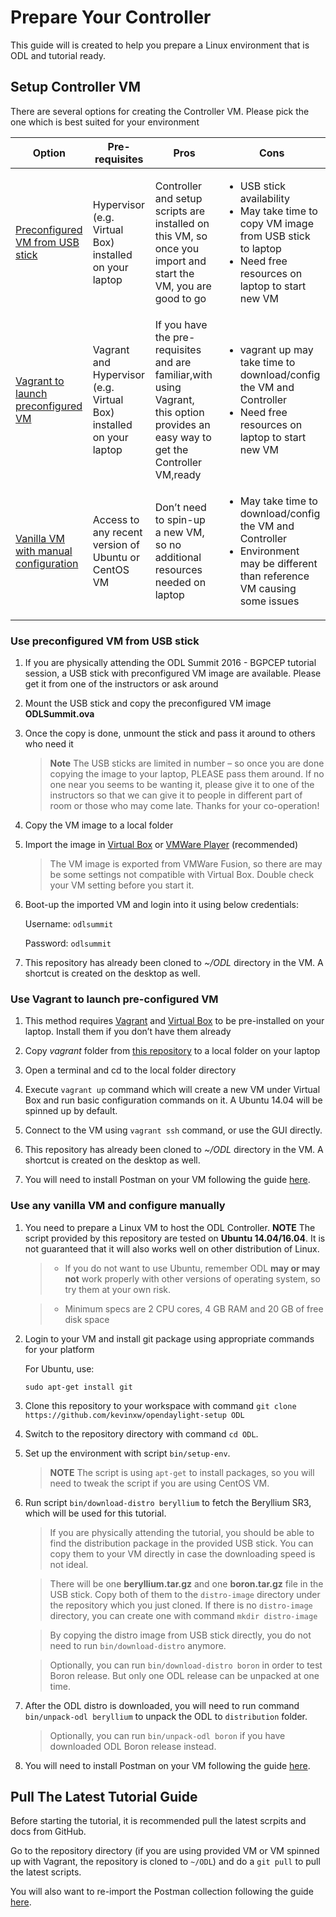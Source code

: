 # Prepare Your Controller

This guide will is created to help you prepare a Linux environment that is ODL and tutorial ready.

## Setup Controller VM

There are several options for creating the Controller VM. Please pick
the one which is best suited for your environment

  
| Option | Pre-requisites | Pros | Cons |
|--------------------------------------|--------------------------------------------------------------------|-------------------------------------------------------------------------------------------------------------------------------------|------------------------------------------------------------------------------------------------------------------------------------|
| [Preconfigured VM from USB stick](#preconfig_vm) | Hypervisor (e.g. Virtual Box) installed on your laptop | Controller and setup scripts are installed on this VM, so once you import and start the VM, you are good to go | <ul><li> USB stick availability </li><li> May take time to copy VM image from USB stick to laptop </li><li> Need free resources on laptop to start new VM </li></ul> |
| [Vagrant to launch preconfigured VM](#vagrant_vm) | Vagrant and Hypervisor (e.g. Virtual Box) installed on your laptop | If you have the pre-requisites and are familiar,with using Vagrant, this option provides an easy way to get the Controller VM,ready | <ul><li>vagrant up may take time to download/config the VM and Controller </li><li> Need free resources on laptop to start new VM </li></ul> |
| [Vanilla VM with manual configuration](#vanilla_vm) | Access to any recent version of Ubuntu or CentOS VM | Don’t need to spin-up a new VM, so no additional resources needed on laptop | <ul><li>May take time to download/config the VM and Controller </li><li> Environment may be different than reference VM causing some issues </li></ul> |

### <a name="preconfig_vm">Use preconfigured VM from USB stick</a>

1.  If you are physically attending the ODL Summit 2016 - BGPCEP tutorial session, a USB stick with preconfigured VM image are available. Please get it from one of the instructors or ask around

2.  Mount the USB stick and copy the preconfigured VM image **ODLSummit.ova**

3.  Once the copy is done, unmount the stick and pass it around to
    others who need it

	> **Note** The USB sticks are limited in number – so once you are done
	> copying the image to your laptop, PLEASE pass them around. If no one
	> near you seems to be wanting it, please give it to one of the
	> instructors so that we can give it to people in different part of room
	> or those who may come late. Thanks for your co-operation!

1.  Copy the VM image to a local folder

2.  Import the image in [Virtual Box](https://www.virtualbox.org/wiki/Downloads) or [VMWare Player](https://www.vmware.com/products/player/playerpro-evaluation.html) (recommended)

	 > The VM image is exported from VMWare Fusion, so there are may be some settings not compatible with Virtual Box.  Double check your VM setting before you start it.

3.  Boot-up the imported VM and login into it using below credentials:

    Username: `odlsummit`

    Password: `odlsummit`

4.  This repository has already been cloned to *~/ODL* directory in the VM. A shortcut is created on the desktop as well.
	
### <a name="vagrant_vm">Use Vagrant to launch pre-configured VM</a>

1.  This method requires [Vagrant](https://www.vagrantup.com/downloads.html) and [Virtual Box](https://www.virtualbox.org/wiki/Downloads) to be pre-installed on your laptop. Install them if you don’t have them already

2.  Copy *vagrant* folder from [this repository](../../vagrant) to a local folder on your laptop

3.  Open a terminal and cd to the local folder directory

4.  Execute `vagrant up` command which will create a new VM under Virtual Box and run basic configuration commands on it.  A Ubuntu 14.04 will be spinned up by default.

5.  Connect to the VM using `vagrant ssh` command, or use the GUI directly.

4.  This repository has already been cloned to *~/ODL* directory in the VM. A shortcut is created on the desktop as well.

7.  You will need to install Postman on your VM following the guide [here](./config-postman.md).

### <a name="vanilla_vm">Use any vanilla VM and configure manually</a>

1.  You need to prepare a Linux VM to host the ODL Controller.  **NOTE** The script provided by this repository are tested on **Ubuntu 14.04/16.04**.  It is not guaranteed that it will also works well on other distribution of Linux.
   
    > * If you do not want to use Ubuntu, remember ODL **may or may not** work properly with other versions of operating system, so try them at your own risk.
    
    > * Minimum specs are 2 CPU cores, 4 GB RAM and 20 GB of free
    disk space

2.  Login to your VM and install git package using appropriate commands
    for your platform

    For Ubuntu, use:

    `sudo apt-get install git`

3.  Clone this repository to your workspace with command
    `git clone https://github.com/kevinxw/opendaylight-setup ODL`
    
4.  Switch to the repository directory with command `cd ODL`.

4.  Set up the environment with script `bin/setup-env`.

	> **NOTE** The script is using `apt-get` to install packages, so you will need to tweak the script if you are using CentOS VM.
    
5.  Run script `bin/download-distro beryllium` to fetch the Beryllium SR3, which will be used for this tutorial.
	
	> If you are physically attending the tutorial, you should be able to find the distribution package in the provided USB stick.  You can copy them to your VM directly in case the downloading speed is not ideal.
	
	> There will be one **beryllium.tar.gz** and one **boron.tar.gz** file in the USB stick.  Copy both of them to the `distro-image` directory under the repository which you just cloned.  If there is no `distro-image` directory, you can create one with command `mkdir distro-image`
	
	> By copying the distro image from USB stick directly, you do not need to run `bin/download-distro` anymore.
	
	> Optionally, you can run `bin/download-distro boron` in order to test Boron release.  But only one ODL release can be unpacked at one time.
	
6.  After the ODL distro is downloaded, you will need to run command `bin/unpack-odl beryllium` to unpack the ODL to `distribution` folder.

	> Optionally, you can run `bin/unpack-odl boron` if you have downloaded ODL Boron release instead.

7.  You will need to install Postman on your VM following the guide [here](./config-postman.md).

## Pull The Latest Tutorial Guide

Before starting the tutorial, it is recommended pull the latest scrpits and docs from GitHub.
	
Go to the repository directory (if you are using provided VM or VM spinned up with Vagrant, the repository is cloned to `~/ODL`) and do a `git pull` to pull the latest scripts.

You will also want to re-import the Postman collection following the guide [here](./config-postman.md).
